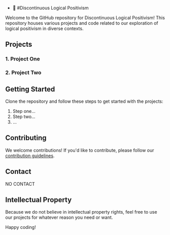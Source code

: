 - 👋 #Discontinuous Logical Positivism

Welcome to the GitHub repository for Discontinuous Logical Positivism! This repository houses various projects and code related to our exploration of logical positivism in diverse contexts.

## Projects

### 1. Project One





### 2. Project Two





## Getting Started

Clone the repository and follow these steps to get started with the projects:

1. Step one...
2. Step two...
3. ...

## Contributing

We welcome contributions! If you'd like to contribute, please follow our [contribution guidelines](link-to-contributing-guidelines).

## Contact

NO CONTACT

## Intellectual Property

Because we do not believe in intellectual property rights, feel free to use our projects for whatever reason you need or want.

Happy coding!

